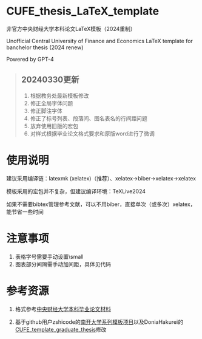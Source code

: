 # CUFE_thesis_LaTeX_template

非官方中央财经大学本科论文LaTeX模板（2024重制）

Unofficial Central University of Finance and Economics LaTeX template for banchelor thesis (2024 renew)

Powered by GPT-4

> ## 20240330更新
> 1. 根据教务处最新模板修改
> 2. 修正全局字体问题
> 3. 修正脚注字体
> 4. 修正了标号列表、段落间、图名表名的行间距问题
> 5. 放弃使用旧版的宏包
> 6. 对样式根据毕业论文格式要求和原版word进行了微调

# 使用说明

建议采用编译链：latexmk (xelatex)（推荐）、xelatex->biber->xelatex->xelatex

模板采用的宏包并不复杂，但建议编译环境：TeXLive2024

如果不需要bibtex管理参考文献，可以不用biber，直接单次（或多次）xelatex，能节省一些时间

# 注意事项
1. 表格字号需要手动设置\small
2. 图表部分间隔需手动加间距，具体见代码

# 参考资源

1. 格式参考[中央财经大学本科毕业论文材料]((https://jwc.cufe.edu.cn/info/1124/3608.htm))

2. 基于github用户zshicode的[南开大学系列模板项目](https://github.com/zshicode/LaTeX-Beamer-Nankai)以及DoniaHakurei的[CUFE_template_graduate_thesis](https://github.com/DoniaHakurei/CUFE_template_graduate_thesis)修改
